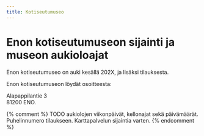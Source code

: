 ```yaml
---
title: Kotiseutumuseo
---
```

# Enon kotiseutumuseon sijainti ja museon aukioloajat

Enon kotiseutumuseo on auki kesällä 202X, ja lisäksi  tilauksesta.  
  
Enon  kotiseutumuseon löydät osoitteesta:  

Alapappilantie 3  
81200 ENO. 

{% comment %}
TODO aukiolojen viikonpäivät, kellonajat sekä päivämäärät. Puhelinnumero tilaukseen. Karttapalvelun sijaintia varten.
{% endcomment %}